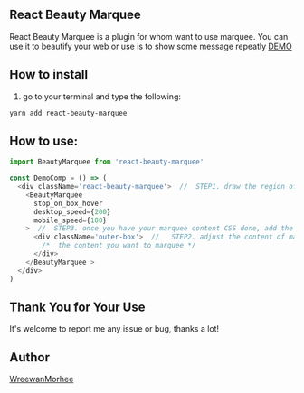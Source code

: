## React Beauty Marquee
React Beauty Marquee is a plugin for whom want to use marquee.
You can
use it to beautify your web
or
use is to show some message repeatly
[DEMO](https://event.hearst.com.tw/uiuxstoredemo/beautymarquee/)


## How to install
1. go to your terminal and type the following:
```bash
yarn add react-beauty-marquee
```

## How to use:
```js
import BeautyMarquee from 'react-beauty-marquee'

const DemoComp = () => (
  <div className='react-beauty-marquee'>  //  STEP1. draw the region of marquee and adjust its position in this div
    <BeautyMarquee 
      stop_on_box_hover
      desktop_speed={200} 
      mobile_speed={100}
    >  //  STEP3. once you have your marquee content CSS done, add the BeautyMarquee component to trigger it !
      <div className='outer-box'>  //   STEP2. adjust the content of marquee with your own CSS in this div and add content into it
        /*  the content you want to marquee */
      </div>
    </BeautyMarquee >
  </div>
)
```

## Thank You for Your Use
It's welcome to report me any issue or bug, thanks a lot!

## Author
[WreewanMorhee](https://github.com/WreewanMorhee)

